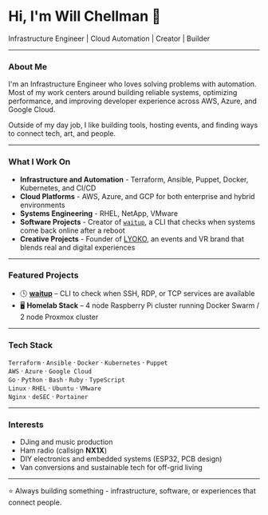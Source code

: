 # Hi, I'm Will Chellman 👋  
Infrastructure Engineer | Cloud Automation | Creator | Builder

---

### About Me
I'm an Infrastructure Engineer who loves solving problems with automation.  
Most of my work centers around building reliable systems, optimizing performance, and improving developer experience across AWS, Azure, and Google Cloud.  

Outside of my day job, I like building tools, hosting events, and finding ways to connect tech, art, and people.

---

### What I Work On
- **Infrastructure and Automation** - Terraform, Ansible, Puppet, Docker, Kubernetes, and CI/CD
- **Cloud Platforms** - AWS, Azure, and GCP for both enterprise and hybrid environments  
- **Systems Engineering** - RHEL, NetApp, VMware 
- **Software Projects** - Creator of [`waitup`](https://github.com/creaked/waitup), a CLI that checks when systems come back online after a reboot  
- **Creative Projects** - Founder of [LYOKO](https://lyoko.com), an events and VR brand that blends real and digital experiences  

---

### Featured Projects
- 🕓 **[waitup](https://github.com/creaked/waitup)** – CLI to check when SSH, RDP, or TCP services are available  
- 🖥️ **Homelab Stack** – 4 node Raspberry Pi cluster running Docker Swarm / 2 node Proxmox cluster 
---

### Tech Stack
`Terraform` · `Ansible` · `Docker` · `Kubernetes` · `Puppet`  
`AWS` · `Azure` · `Google Cloud`  
`Go` · `Python` · `Bash` · `Ruby` · `TypeScript`  
`Linux` · `RHEL` · `Ubuntu` · `VMware`  
`Nginx` · `deSEC` · `Portainer`

---

### Interests
- DJing and music production
- Ham radio (callsign **NX1X**)
- DIY electronics and embedded systems (ESP32, PCB design)  
- Van conversions and sustainable tech for off-grid living

---

⭐️ Always building something - infrastructure, software, or experiences that connect people.
